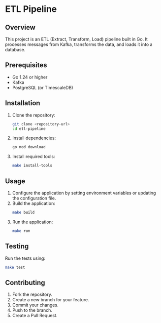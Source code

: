 # ETL Pipeline

## Overview
This project is an ETL (Extract, Transform, Load) pipeline built in Go. It processes messages from Kafka, transforms the data, and loads it into a database.

## Prerequisites
- Go 1.24 or higher
- Kafka
- PostgreSQL (or TimescaleDB)

## Installation
1. Clone the repository:
   ```bash
   git clone <repository-url>
   cd etl-pipeline
   ```
2. Install dependencies:
   ```bash
   go mod download
   ```
3. Install required tools:
   ```bash
   make install-tools
   ```

## Usage
1. Configure the application by setting environment variables or updating the configuration file.
2. Build the application:
   ```bash
   make build
   ```
3. Run the application:
   ```bash
   make run
   ```

## Testing
Run the tests using:
```bash
make test
```

## Contributing
1. Fork the repository.
2. Create a new branch for your feature.
3. Commit your changes.
4. Push to the branch.
5. Create a Pull Request. 